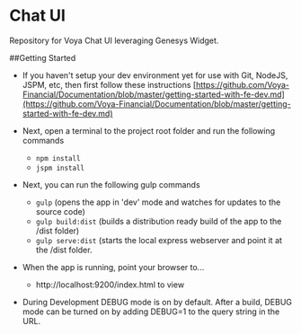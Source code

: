# Chat UI
Repository for Voya Chat UI leveraging Genesys Widget.

##Getting Started

 * If you haven't setup your dev environment yet for use with Git, NodeJS, JSPM, etc, then first follow these instructions [https://github.com/Voya-Financial/Documentation/blob/master/getting-started-with-fe-dev.md](https://github.com/Voya-Financial/Documentation/blob/master/getting-started-with-fe-dev.md)

 * Next, open a terminal to the project root folder and run the following commands
   * `npm install`
   * `jspm install`

 * Next, you can run the following gulp commands
   - `gulp` (opens the app in 'dev' mode and watches for updates to the source code)
   - `gulp build:dist` (builds a distribution ready build of the app to the /dist folder)
   - `gulp serve:dist` (starts the local express webserver and point it at the /dist folder.

 * When the app is running, point your browser to...
   - http://localhost:9200/index.html to view 

 * During Development DEBUG mode is on by default.  After a build, DEBUG mode can be turned on by adding DEBUG=1 to the query string in the URL.